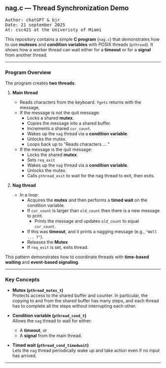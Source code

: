 ## nag.c — Thread Synchronization Demo

<pre>
Author: chatGPT &amp; bjr
Date: 21 september 2025
At: csc421 at the Univeristy of Miami
</pre>

This repository contains a simple **C program** (`nag.c`) that demonstrates 
how to use **mutexes** and **condition variables** with POSIX threads (`pthread`). 
It shows how a worker thread can wait either for a **timeout** or for a **signal** from another thread.

---

### Program Overview

The program creates **two threads**:

1. **Main thread**
   - Reads characters from the keyboard. `fgets` returns with the message,
   - If the message is not the quit message:
      - Locks a shared **mutex**.
      - Copies the message into a shared buffer.
      - Increments a shared `cur_count`.
      - Wakes up the `nag` thread via a **condition variable**.
      - Unlocks the mutex.
      - Loops back up to "Reads characters ... "
    - If the message is the quit message:
      - Locks the shared **mutex**.
      - Sets `req_exit`
      - Wakes up the `nag` thread via a **condition variable**.
      - Unlocks the mutex.
      - Calls `pthread_exit` to wait for the nag thread to exit, then exits.


2. **Nag thread**
   - In a loop:
      - Acquires the **mutex** and then performs a **timed wait** on the condition variable.
      - If `cur_count` is larger than `old_count` then there is a new message to print.
         - Prints the message and updates `old_count` to equal `cur_count`.
      - If this was **timeout**, and it prints a nagging message (e.g., `"Well ... ?"`).
      - Releases the **Mutex**
      - If `req_exit` is set, exits thread.

This pattern demonstrates how to coordinate 
threads with **time-based waiting** and **event-based signaling**.

---

### Key Concepts

- **Mutex (`pthread_mutex_t`)**  
  Protects access to the shared buffer and counter. In particular, the copying to and from
  the shared buffer has many steps, and each thread has to complete all the steps without
  interrupting each other.

- **Condition variable (`pthread_cond_t`)**  
  Allows the `nag` thread to wait for either:
  - A **timeout**, or  
  - A **signal** from the main thread.

- **Timed wait (`pthread_cond_timedwait`)**  
  Lets the `nag` thread periodically wake up and take action even if no input has arrived.

---
